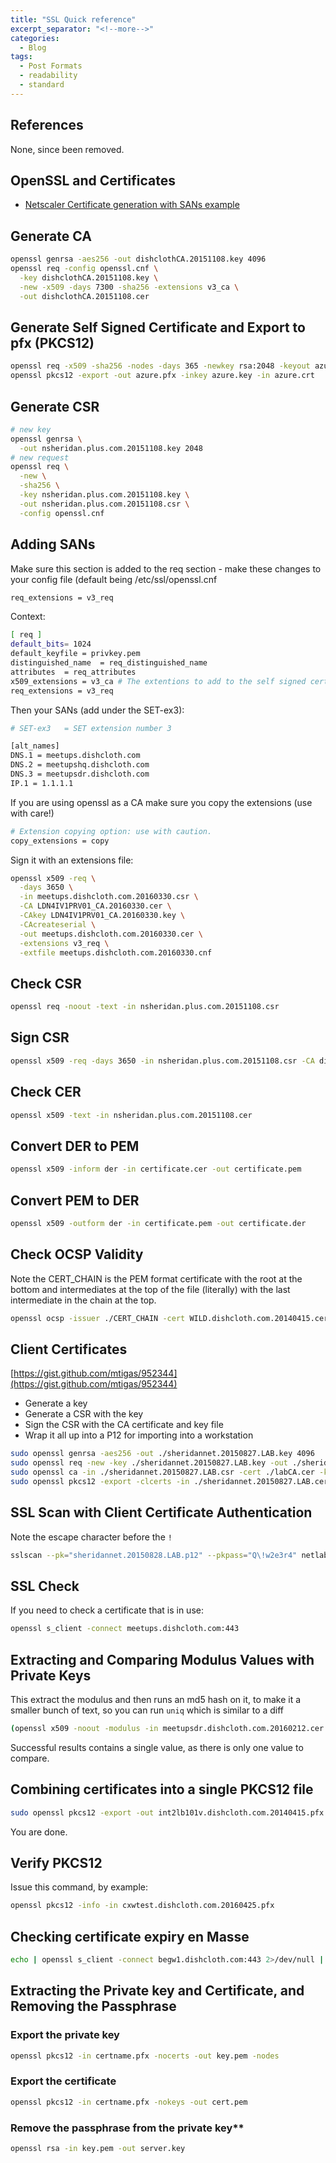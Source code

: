 ```yaml
---
title: "SSL Quick reference"
excerpt_separator: "<!--more-->"
categories:
  - Blog
tags:
  - Post Formats
  - readability
  - standard
---
```

## References

None, since been removed.

## OpenSSL and Certificates

* [Netscaler Certificate generation with SANs example](https://nsheridan.plus.com/dokuwiki/doku.php?id=netscaler_certificate_example:openssl)

## Generate CA

```bash
openssl genrsa -aes256 -out dishclothCA.20151108.key 4096
openssl req -config openssl.cnf \
  -key dishclothCA.20151108.key \
  -new -x509 -days 7300 -sha256 -extensions v3_ca \
  -out dishclothCA.20151108.cer
```

## Generate Self Signed Certificate and Export to pfx (PKCS12)

```bash
openssl req -x509 -sha256 -nodes -days 365 -newkey rsa:2048 -keyout azure.key -out azure.crt
openssl pkcs12 -export -out azure.pfx -inkey azure.key -in azure.crt 
```

## Generate CSR

```bash
# new key
openssl genrsa \
  -out nsheridan.plus.com.20151108.key 2048
# new request
openssl req \
  -new \
  -sha256 \
  -key nsheridan.plus.com.20151108.key \
  -out nsheridan.plus.com.20151108.csr \
  -config openssl.cnf
```

## Adding SANs

Make sure this section is added to the req section - make these changes to your config file (default being /etc/ssl/openssl.cnf

```bash
req_extensions = v3_req
```

Context:

```bash
[ req ]
default_bits= 1024
default_keyfile = privkey.pem
distinguished_name  = req_distinguished_name
attributes  = req_attributes
x509_extensions = v3_ca # The extentions to add to the self signed cert
req_extensions = v3_req
```

Then your SANs (add under the SET-ex3):

```bash
# SET-ex3   = SET extension number 3

[alt_names]
DNS.1 = meetups.dishcloth.com
DNS.2 = meetupshq.dishcloth.com
DNS.3 = meetupsdr.dishcloth.com
IP.1 = 1.1.1.1
```

If you are using openssl as a CA make sure you copy the extensions (use with care!)

```bash
# Extension copying option: use with caution.
copy_extensions = copy
```

Sign it with an extensions file:

```bash
openssl x509 -req \
  -days 3650 \
  -in meetups.dishcloth.com.20160330.csr \
  -CA LDN4IV1PRV01_CA.20160330.cer \
  -CAkey LDN4IV1PRV01_CA.20160330.key \
  -CAcreateserial \
  -out meetups.dishcloth.com.20160330.cer \
  -extensions v3_req \
  -extfile meetups.dishcloth.com.20160330.cnf
```

## Check CSR

```bash
openssl req -noout -text -in nsheridan.plus.com.20151108.csr
```

## Sign CSR

```bash
openssl x509 -req -days 3650 -in nsheridan.plus.com.20151108.csr -CA dishclothCA.20151108.cer -CAkey dishclothCA.20151108.key -CAcreateserial -out nsheridan.plus.com.20151108.cer
```

## Check CER

```bash
openssl x509 -text -in nsheridan.plus.com.20151108.cer
```

## Convert DER to PEM

```bash
openssl x509 -inform der -in certificate.cer -out certificate.pem
```

## Convert PEM to DER

```bash
openssl x509 -outform der -in certificate.pem -out certificate.der
```

## Check OCSP Validity

Note the CERT_CHAIN is the PEM format certificate with the root at the bottom and intermediates at the top of the file (literally) with the last intermediate in the chain at the top.

```bash
openssl ocsp -issuer ./CERT_CHAIN -cert WILD.dishcloth.com.20140415.cer -text -url http://ocsp.dishcloth.com/ocsp
```

## Client Certificates

[https://gist.github.com/mtigas/952344](https://gist.github.com/mtigas/952344)

* Generate a key
* Generate a CSR with the key
* Sign the CSR with the CA certificate and key file
* Wrap it all up into a P12 for importing into a workstation

```bash
sudo openssl genrsa -aes256 -out ./sheridannet.20150827.LAB.key 4096
sudo openssl req -new -key ./sheridannet.20150827.LAB.key -out ./sheridannet.20150827.LAB.csr
sudo openssl ca -in ./sheridannet.20150827.LAB.csr -cert ./labCA.cer -keyfile labCA.key -out ./sheridannet.20150827.LAB.cer
sudo openssl pkcs12 -export -clcerts -in ./sheridannet.20150827.LAB.cer -inkey ./sheridannet.20150827.LAB.key -out ./sheridannet.20150827.LAB.p12
```

## SSL Scan with Client Certificate Authentication

Note the escape character before the `!`

```bash
sslscan --pk="sheridannet.20150828.LAB.p12" --pkpass="Q\!w2e3r4" netlab1.dishcloth.com
```

## SSL Check

If you need to check a certificate that is in use:

```bash
openssl s_client -connect meetups.dishcloth.com:443
```

## Extracting and Comparing Modulus Values with Private Keys

This extract the modulus and then runs an md5 hash on it, to make it a smaller bunch of text, so you can run `uniq` which is similar to a diff

```bash
(openssl x509 -noout -modulus -in meetupsdr.dishcloth.com.20160212.cer | openssl md5 ;openssl rsa -noout -modulus -in meetupsdr.dishcloth.com.20160212.key | openssl md5) | uniq
```

Successful results contains a single value, as there is only one value to compare.

## Combining certificates into a single PKCS12 file

```bash
sudo openssl pkcs12 -export -out int2lb101v.dishcloth.com.20140415.pfx -inkey int2lb101v.dishcloth.com.20140415.key -in ./int2lb101v.dishcloth.com.20140415.cer -certfile dishclothissuingCA01_sept.cer -certfile dishclothRootCA_sept.cer
```

You are done.

## Verify PKCS12

Issue this command, by example:

```bash
openssl pkcs12 -info -in cxwtest.dishcloth.com.20160425.pfx
```

## Checking certificate expiry en Masse

```bash
echo | openssl s_client -connect begw1.dishcloth.com:443 2>/dev/null | openssl x509 -noout -dates
```

## Extracting the Private key and Certificate, and Removing the Passphrase

### Export the private key

```bash
openssl pkcs12 -in certname.pfx -nocerts -out key.pem -nodes
```

### Export the certificate

```bash
openssl pkcs12 -in certname.pfx -nokeys -out cert.pem
```

### Remove the passphrase from the private key**

```bash
openssl rsa -in key.pem -out server.key
```

